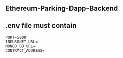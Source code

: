 
## Ethereum-Parking-Dapp-Backend

## .env file must contain

`PORT=5000` <br />
`INFURANET_URL=` <br />
`MONGO_DB_URL=` <br />
`CONTRACT_ADDRESS=` <br />
